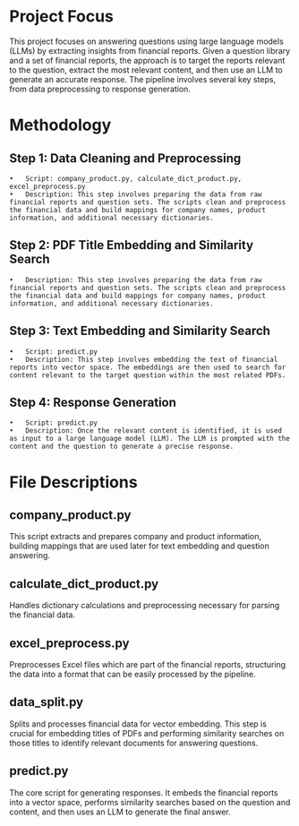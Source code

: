 # Project Focus

This project focuses on answering questions using large language models (LLMs) by extracting insights from financial reports. Given a question library and a set of financial reports, the approach is to target the reports relevant to the question, extract the most relevant content, and then use an LLM to generate an accurate response. The pipeline involves several key steps, from data preprocessing to response generation.

# Methodology

## Step 1: Data Cleaning and Preprocessing

    •	Script: company_product.py, calculate_dict_product.py, excel_preprocess.py
    •	Description: This step involves preparing the data from raw financial reports and question sets. The scripts clean and preprocess the financial data and build mappings for company names, product information, and additional necessary dictionaries.

## Step 2: PDF Title Embedding and Similarity Search

    •	Description: This step involves preparing the data from raw financial reports and question sets. The scripts clean and preprocess the financial data and build mappings for company names, product information, and additional necessary dictionaries.

## Step 3: Text Embedding and Similarity Search

    •	Script: predict.py
    •	Description: This step involves embedding the text of financial reports into vector space. The embeddings are then used to search for content relevant to the target question within the most related PDFs.

## Step 4: Response Generation

    •	Script: predict.py
    •	Description: Once the relevant content is identified, it is used as input to a large language model (LLM). The LLM is prompted with the content and the question to generate a precise response.

# File Descriptions

## company_product.py

This script extracts and prepares company and product information, building mappings that are used later for text embedding and question answering.

## calculate_dict_product.py

Handles dictionary calculations and preprocessing necessary for parsing the financial data.

## excel_preprocess.py

Preprocesses Excel files which are part of the financial reports, structuring the data into a format that can be easily processed by the pipeline.

## data_split.py

Splits and processes financial data for vector embedding. This step is crucial for embedding titles of PDFs and performing similarity searches on those titles to identify relevant documents for answering questions.

## predict.py

The core script for generating responses. It embeds the financial reports into a vector space, performs similarity searches based on the question and content, and then uses an LLM to generate the final answer.
